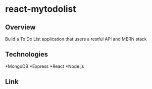 # react-mytodolist

## Overview
Build a To Do List application that users a restful API and MERN stack

## Technologies
*MongoDB
*Express
*React
*Node.js

## Link
